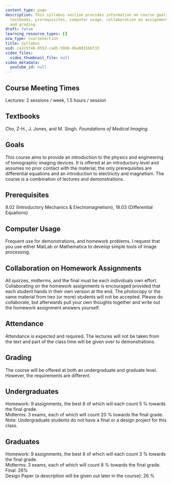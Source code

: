 ```yaml
---
content_type: page
description: This syllabus section provides information on course goals, meeting times,
  textbooks, prerequisites, computer usage, collaboration on assignments, attendance,
  and grading.
draft: false
learning_resource_types: []
ocw_type: CourseSection
title: Syllabus
uid: ca2cbf48-8552-cad5-59d8-d6a0815bbf33
video_files:
  video_thumbnail_file: null
video_metadata:
  youtube_id: null
---
```

## Course Meeting Times

Lectures: 2 sessions / week, 1.5 hours / session

## Textbooks

Cho, Z-H., J. Jones, and M. Singh. _Foundations of Medical Imaging._

## Goals

This course aims to provide an introduction to the physics and engineering of tomographic imaging devices. It is offered at an introductory level and assumes no prior contact with the material; the only prerequisites are differential equations and an introduction to electricity and magnetism. The course is a combination of lectures and demonstrations.

## Prerequisites

8.02 (Introductory Mechanics & Electromagnetism), 18.03 (Differential Equations)

## Computer Usage

Frequent use for demonstrations, and homework problems. I request that you use either MatLab or Mathematica to develop simple tools of image processing.

## Collaboration on Homework Assignments

All quizzes, midterms, and the final must be each individuals own effort. Collaborating on the homework assignments is encouraged provided that each student hands in their own version at the end. The photocopy or the same material from two (or more) students will not be accepted. Please do collaborate, but afterwards pull your own thoughts together and write out the homework assignment answers yourself.

## Attendance

Attendance is expected and required. The lectures will not be taken from the text and part of the class time will be given over to demonstrations.

## Grading

The course will be offered at both an undergraduate and graduate level. However, the requirements are different.

## Undergraduates

Homework: 9 assignments, the best 8 of which will each count 5 % towards the final grade.   
Midterms: 3 exams, each of which will count 20 % towards the final grade.   
Note: Undergraduate students do not have a final or a design project for this class.

## Graduates

Homework: 9 assignments, the best 8 of which will each count 3 % towards the final grade.   
Midterms: 3 exams, each of which will count 8 % towards the final grade.   
Final: 26%   
Design Paper (a description will be given out later in the course): 26 %